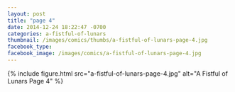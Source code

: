 ```yaml
---
layout: post
title: "page 4"
date: 2014-12-24 18:22:47 -0700
categories: a-fistful-of-lunars
thumbnail: /images/comics/thumbs/a-fistful-of-lunars-page-4.jpg
facebook_type: 
facebook_image: /images/comics/a-fistful-of-lunars-page-4.jpg
---
```


{% include figure.html src="a-fistful-of-lunars-page-4.jpg" alt="A Fistful of Lunars Page 4" %}
